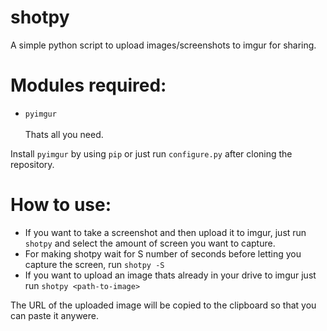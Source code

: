 # shotpy
A simple python script to upload images/screenshots to imgur for sharing.

# Modules required:
* `pyimgur` <br> <br>
Thats all you need.

Install `pyimgur` by using `pip` or just run `configure.py` after cloning the repository.

# How to use:
* If you want to take a screenshot and then upload it to imgur, just run `shotpy` and select the amount of screen you want to capture.
* For making shotpy wait for S number of seconds before letting you capture the screen, run `shotpy -S`
* If you want to upload an image thats already in your drive to imgur just run `shotpy <path-to-image>`

The URL of the uploaded image will be copied to the clipboard so that you can paste it anywere.
